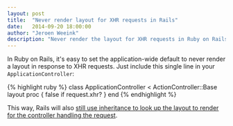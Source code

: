 ```yaml
---
layout: post
title:  "Never render layout for XHR requests in Rails"
date:   2014-09-20 18:00:00
author: "Jeroen Weeink"
description: "Never render the layout for XHR requests in Ruby on Rails, but still keep inheritance lookups enabled."
---
```


In Ruby on Rails, it's easy to set the application-wide default to never render a layout in response to XHR requests. Just include this single line in your `ApplicationController`:

{% highlight ruby %}
class ApplicationController < ActionController::Base
  layout proc { false if request.xhr? }
end
{% endhighlight %}

This way, Rails will also [still use inheritance to look up the layout to render for the controller handling the request][1].

  [1]: http://guides.rubyonrails.org/layouts_and_rendering.html#rendering-by-default-convention-over-configuration-in-action

